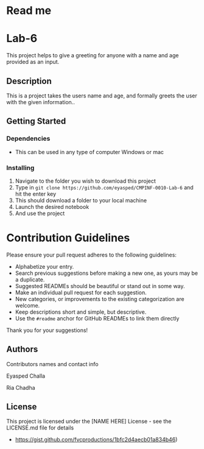 # Read me 



# Lab-6

This project helps to give a greeting for anyone with a name and age provided as an input.

## Description

This is a project takes the users name and age, and formally greets the user with the given information..

## Getting Started

### Dependencies

- This can be used in any type of computer Windows or mac

### Installing

1. Navigate to the folder you wish to download this project 
2. Type in `git clone https://github.com/eyasped/CMPINF-0010-Lab-6` and hit the enter key
3. This should download a folder to your local machine 
4. Launch the desired notebook
5. And use the project

# Contribution Guidelines

Please ensure your pull request adheres to the following guidelines:

- Alphabetize your entry.
- Search previous suggestions before making a new one, as yours may be a duplicate.
- Suggested READMEs should be beautiful or stand out in some way.
- Make an individual pull request for each suggestion.
- New categories, or improvements to the existing categorization are welcome.
- Keep descriptions short and simple, but descriptive.
- Use the `#readme` anchor for GitHub READMEs to link them directly

Thank you for your suggestions!

## Authors

Contributors names and contact info

Eyasped Challa

Ria Chadha

## License

This project is licensed under the [NAME HERE] License - see the LICENSE.md file for details

- https://gist.github.com/fvcproductions/1bfc2d4aecb01a834b46)


